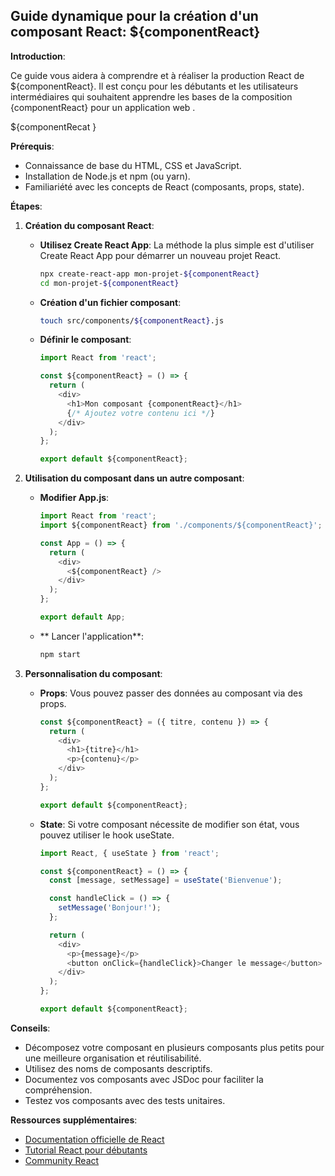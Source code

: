 ##  Guide dynamique pour la création d'un composant React: ${componentReact}

**Introduction**:

Ce guide vous aidera à comprendre et à réaliser la production React de ${componentReact}. Il est conçu pour les débutants et les utilisateurs intermédiaires qui souhaitent apprendre les bases de la composition  {componentReact} pour un application web .

${componentRecat }

**Prérequis**:

* Connaissance de base du HTML, CSS et JavaScript.
* Installation de Node.js et npm (ou yarn).
* Familiariété avec les concepts de React (composants, props, state).

**Étapes**:

1. **Création du composant React**:

   * **Utilisez Create React App**:  La méthode la plus simple est d'utiliser Create React App pour démarrer un nouveau projet React. 

     ```bash
     npx create-react-app mon-projet-${componentReact}
     cd mon-projet-${componentReact}
     ```

   * **Création d'un fichier composant**:

     ```bash
     touch src/components/${componentReact}.js
     ```

   * **Définir le composant**:

     ```javascript
     import React from 'react';

     const ${componentReact} = () => {
       return (
         <div>
           <h1>Mon composant {componentReact}</h1>
           {/* Ajoutez votre contenu ici */}
         </div>
       );
     };

     export default ${componentReact};
     ```

2. **Utilisation du composant dans un autre composant**:

   * **Modifier App.js**:

     ```javascript
     import React from 'react';
     import ${componentReact} from './components/${componentReact}';

     const App = () => {
       return (
         <div>
           <${componentReact} />
         </div>
       );
     };

     export default App;
     ```

   * ** Lancer l'application**:

     ```bash
     npm start
     ```

3. **Personnalisation du composant**:

   * **Props**: Vous pouvez passer des données au composant via des props.

     ```javascript
     const ${componentReact} = ({ titre, contenu }) => {
       return (
         <div>
           <h1>{titre}</h1>
           <p>{contenu}</p>
         </div>
       );
     };

     export default ${componentReact};
     ```

   * **State**: Si votre composant nécessite de modifier son état, vous pouvez utiliser le hook useState.

     ```javascript
     import React, { useState } from 'react';

     const ${componentReact} = () => {
       const [message, setMessage] = useState('Bienvenue');

       const handleClick = () => {
         setMessage('Bonjour!');
       };

       return (
         <div>
           <p>{message}</p>
           <button onClick={handleClick}>Changer le message</button>
         </div>
       );
     };

     export default ${componentReact};
     ```

**Conseils**:

* Décomposez votre composant en plusieurs composants plus petits pour une meilleure organisation et réutilisabilité.
* Utilisez des noms de composants descriptifs.
* Documentez vos composants avec JSDoc pour faciliter la compréhension.
* Testez vos composants avec des tests unitaires.

**Ressources supplémentaires**:

* [Documentation officielle de React](https://reactjs.org/docs/getting-started.html)
* [Tutorial React pour débutants](https://www.freecodecamp.org/news/learn-react-a-beginners-guide/)
* [Community React](https://reactjs.org/community.html)




